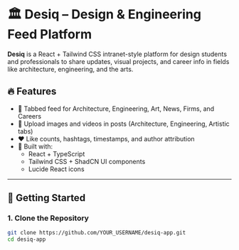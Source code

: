 # 🏛️ Desiq – Design & Engineering Feed Platform

**Desiq** is a React + Tailwind CSS intranet-style platform for design students and professionals to share updates, visual projects, and career info in fields like architecture, engineering, and the arts.

## 🔥 Features

- 🧵 Tabbed feed for Architecture, Engineering, Art, News, Firms, and Careers
- 📸 Upload images and videos in posts (Architecture, Engineering, Artistic tabs)
- ❤️ Like counts, hashtags, timestamps, and author attribution
- 🧠 Built with:
  - React + TypeScript
  - Tailwind CSS + ShadCN UI components
  - Lucide React icons

---

## 🚀 Getting Started

### 1. Clone the Repository

```bash
git clone https://github.com/YOUR_USERNAME/desiq-app.git
cd desiq-app

